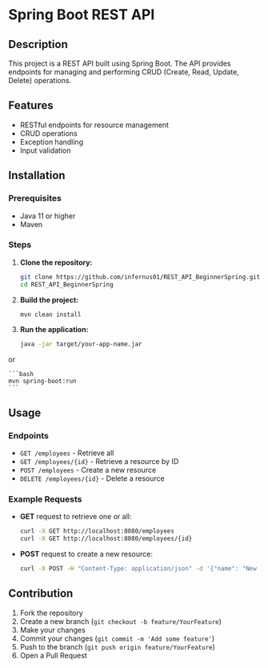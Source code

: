 # Spring Boot REST API

## Description

This project is a REST API built using Spring Boot. The API provides endpoints for managing and performing CRUD (Create, Read, Update, Delete) operations.

## Features

- RESTful endpoints for resource management
- CRUD operations
- Exception handling
- Input validation

## Installation

### Prerequisites

- Java 11 or higher
- Maven

### Steps

1. **Clone the repository:**

    ```bash
    git clone https://github.com/infernus01/REST_API_BeginnerSpring.git
    cd REST_API_BeginnerSpring
    ```

2. **Build the project:**

    ```bash
    mvn clean install
    ```

3. **Run the application:**

    ```bash
    java -jar target/your-app-name.jar
    ```

or

    ```bash
    mvn spring-boot:run
    ```

## Usage

### Endpoints

- `GET /employees` - Retrieve all
- `GET /employees/{id}` - Retrieve a resource by ID
- `POST /employees` - Create a new resource
- `DELETE /employees/{id}` - Delete a resource

### Example Requests

- **GET** request to retrieve one or all:

    ```bash
    curl -X GET http://localhost:8080/employees
    curl -X GET http://localhost:8080/employees/{id}
    ```

- **POST** request to create a new resource:

    ```bash
    curl -X POST -H "Content-Type: application/json" -d '{"name": "New Resource"}' http://localhost:8080/employees
    ```

## Contribution

1. Fork the repository
2. Create a new branch (`git checkout -b feature/YourFeature`)
3. Make your changes
4. Commit your changes (`git commit -m 'Add some feature'`)
5. Push to the branch (`git push origin feature/YourFeature`)
6. Open a Pull Request


